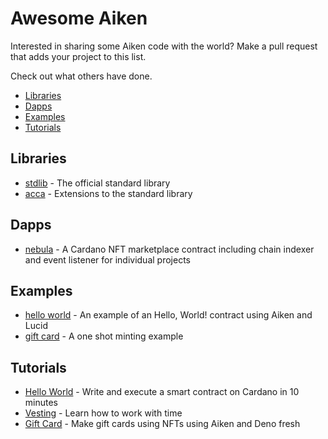 # Awesome Aiken

Interested in sharing some Aiken code with the world? Make a pull request that adds your project to this list.

Check out what others have done.

- [Libraries](#Libraries)
- [Dapps](#Dapps)
- [Examples](#Examples)
- [Tutorials](#Tutorials)

## Libraries

- [stdlib](https://github.com/aiken-lang/stdlib) - The official standard library
- [acca](https://github.com/Cardano-Fans/acca) - Extensions to the standard library

## Dapps

- [nebula](https://github.com/spacebudz/nebula/tree/main/contract/src/nebula) - A Cardano NFT marketplace contract including chain indexer and event listener for individual projects

## Examples

- [hello world](https://github.com/aiken-lang/aiken/tree/main/examples/hello_world) - An example of an Hello, World! contract using Aiken and Lucid
- [gift card](https://github.com/aiken-lang/aiken/tree/main/examples/gift_card) - A one shot minting example

## Tutorials

- [Hello World](https://aiken-lang.org/example--hello-world) - Write and execute a smart contract on Cardano in 10 minutes
- [Vesting](https://aiken-lang.org/example--vesting) - Learn how to work with time
- [Gift Card](https://aiken-lang.org/example--gift-card) - Make gift cards using NFTs using Aiken and Deno fresh
